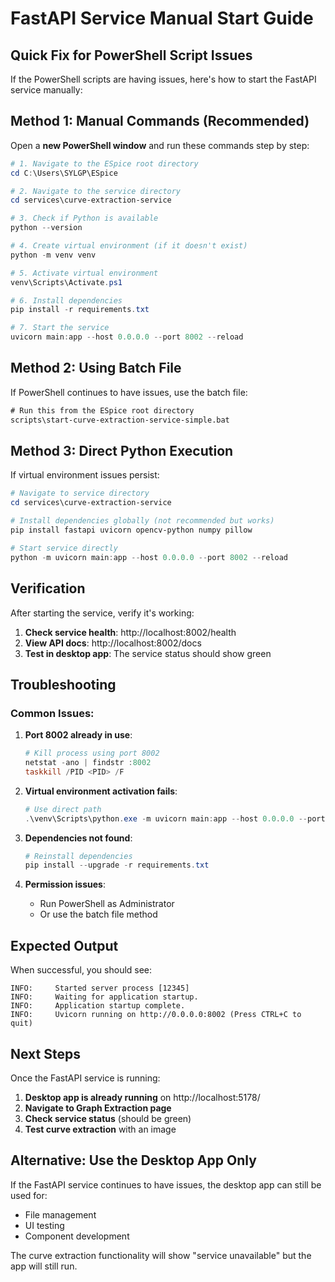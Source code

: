 # FastAPI Service Manual Start Guide

## Quick Fix for PowerShell Script Issues

If the PowerShell scripts are having issues, here's how to start the FastAPI service manually:

## Method 1: Manual Commands (Recommended)

Open a **new PowerShell window** and run these commands step by step:

```powershell
# 1. Navigate to the ESpice root directory
cd C:\Users\SYLGP\ESpice

# 2. Navigate to the service directory
cd services\curve-extraction-service

# 3. Check if Python is available
python --version

# 4. Create virtual environment (if it doesn't exist)
python -m venv venv

# 5. Activate virtual environment
venv\Scripts\Activate.ps1

# 6. Install dependencies
pip install -r requirements.txt

# 7. Start the service
uvicorn main:app --host 0.0.0.0 --port 8002 --reload
```

## Method 2: Using Batch File

If PowerShell continues to have issues, use the batch file:

```cmd
# Run this from the ESpice root directory
scripts\start-curve-extraction-service-simple.bat
```

## Method 3: Direct Python Execution

If virtual environment issues persist:

```powershell
# Navigate to service directory
cd services\curve-extraction-service

# Install dependencies globally (not recommended but works)
pip install fastapi uvicorn opencv-python numpy pillow

# Start service directly
python -m uvicorn main:app --host 0.0.0.0 --port 8002 --reload
```

## Verification

After starting the service, verify it's working:

1. **Check service health**: http://localhost:8002/health
2. **View API docs**: http://localhost:8002/docs
3. **Test in desktop app**: The service status should show green

## Troubleshooting

### Common Issues:

1. **Port 8002 already in use**:
   ```powershell
   # Kill process using port 8002
   netstat -ano | findstr :8002
   taskkill /PID <PID> /F
   ```

2. **Virtual environment activation fails**:
   ```powershell
   # Use direct path
   .\venv\Scripts\python.exe -m uvicorn main:app --host 0.0.0.0 --port 8002 --reload
   ```

3. **Dependencies not found**:
   ```powershell
   # Reinstall dependencies
   pip install --upgrade -r requirements.txt
   ```

4. **Permission issues**:
   - Run PowerShell as Administrator
   - Or use the batch file method

## Expected Output

When successful, you should see:

```
INFO:     Started server process [12345]
INFO:     Waiting for application startup.
INFO:     Application startup complete.
INFO:     Uvicorn running on http://0.0.0.0:8002 (Press CTRL+C to quit)
```

## Next Steps

Once the FastAPI service is running:

1. **Desktop app is already running** on http://localhost:5178/
2. **Navigate to Graph Extraction page**
3. **Check service status** (should be green)
4. **Test curve extraction** with an image

## Alternative: Use the Desktop App Only

If the FastAPI service continues to have issues, the desktop app can still be used for:
- File management
- UI testing
- Component development

The curve extraction functionality will show "service unavailable" but the app will still run. 